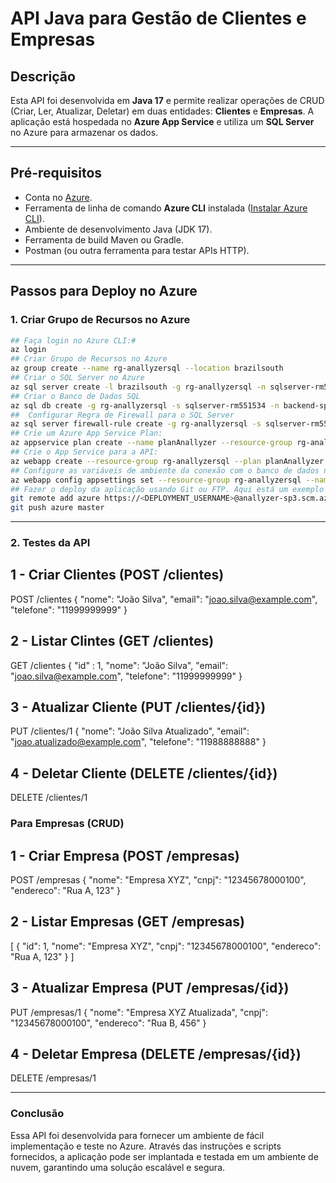 # API Java para Gestão de Clientes e Empresas

## Descrição

Esta API foi desenvolvida em **Java 17** e permite realizar operações de CRUD (Criar, Ler, Atualizar, Deletar) em duas entidades: **Clientes** e **Empresas**. A aplicação está hospedada no **Azure App Service** e utiliza um **SQL Server** no Azure para armazenar os dados.

---

## Pré-requisitos

- Conta no [Azure](https://azure.microsoft.com/).
- Ferramenta de linha de comando **Azure CLI** instalada ([Instalar Azure CLI](https://docs.microsoft.com/cli/azure/install-azure-cli)).
- Ambiente de desenvolvimento Java (JDK 17).
- Ferramenta de build Maven ou Gradle.
- Postman (ou outra ferramenta para testar APIs HTTP).

---

## Passos para Deploy no Azure

### 1. Criar Grupo de Recursos no Azure

```bash
## Faça login no Azure CLI:#
az login
## Criar Grupo de Recursos no Azure
az group create --name rg-anallyzersql --location brazilsouth
## Criar o SQL Server no Azure
az sql server create -l brazilsouth -g rg-anallyzersql -n sqlserver-rm551534 -u admsql -p anallyzer@Fiap2tds --enable-public-network true
## Criar o Banco de Dados SQL
az sql db create -g rg-anallyzersql -s sqlserver-rm551534 -n backend-sp3-jdv --service-objective Basic --backup-storage-redundancy Local --zone-redundant false
##  Configurar Regra de Firewall para o SQL Server
az sql server firewall-rule create -g rg-anallyzersql -s sqlserver-rm551534 -n AllowAll --start-ip-address 0.0.0.0 --end-ip-address 255.255.255.255
## Crie um Azure App Service Plan:
az appservice plan create --name planAnallyzer --resource-group rg-anallyzersql --sku B1 --is-windows
## Crie o App Service para a API:
az webapp create --resource-group rg-anallyzersql --plan planAnallyzer --name anallyzer-sp3 --runtime "JAVA:17-java17"
## Configure as variáveis de ambiente da conexão com o banco de dados no App Service:
az webapp config appsettings set --resource-group rg-anallyzersql --name anallyzer-sp3 --settings "DB_URL=jdbc:sqlserver://sqlserver-rm551534.database.windows.net:1433;database=backend-sp3-jdv;user=admsql;password=anallyzer@Fiap2tds"
## Fazer o deploy da aplicação usando Git ou FTP. Aqui está um exemplo usando Git:
git remote add azure https://<DEPLOYMENT_USERNAME>@anallyzer-sp3.scm.azurewebsites.net/anallyzer-sp3.git
git push azure master
```

---

### 2. Testes da API 
  ## 1 - Criar Clientes (POST /clientes)
  POST /clientes
{
    "nome": "João Silva",
    "email": "joao.silva@example.com",
    "telefone": "11999999999"
}
## 2 - Listar Clintes (GET /clientes)
  GET /clientes
  {
    "id" : 1,
    "nome": "João Silva",
    "email": "joao.silva@example.com",
    "telefone": "11999999999"
}
## 3 - Atualizar Cliente (PUT /clientes/{id})
  PUT /clientes/1
{
    "nome": "João Silva Atualizado",
    "email": "joao.atualizado@example.com",
    "telefone": "11988888888"
}
## 4 - Deletar Cliente (DELETE /clientes/{id})
  DELETE /clientes/1


### Para Empresas (CRUD)
 ## 1 - Criar Empresa (POST /empresas)
 POST /empresas
{
    "nome": "Empresa XYZ",
    "cnpj": "12345678000100",
    "endereco": "Rua A, 123"
}
## 2 - Listar Empresas (GET /empresas)
[
  {
    "id": 1,
    "nome": "Empresa XYZ",
    "cnpj": "12345678000100",
    "endereco": "Rua A, 123"
  }
]
## 3 -  Atualizar Empresa (PUT /empresas/{id})
PUT /empresas/1
{
    "nome": "Empresa XYZ Atualizada",
    "cnpj": "12345678000100",
    "endereco": "Rua B, 456"
}

## 4 - Deletar Empresa (DELETE /empresas/{id})
  DELETE /empresas/1

  ---

### Conclusão
Essa API foi desenvolvida para fornecer um ambiente de fácil implementação e teste no Azure. Através das instruções e scripts fornecidos, a aplicação pode ser implantada e testada em um ambiente de nuvem, garantindo uma solução escalável e segura.

